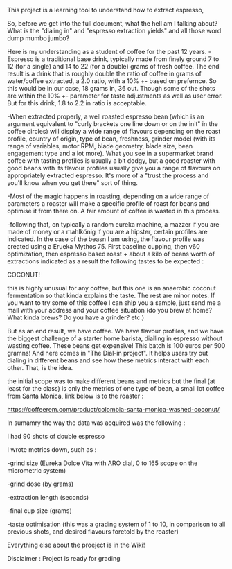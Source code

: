 This project is a learning tool to understand how to extract espresso,

So, before we get into the full document, what the hell am I talking about? What is the "dialing in" and "espresso extraction yields" and all those word dump mumbo jumbo?

Here is my understanding as a student of coffee for the past 12 years. 
-Espresso is a traditional base drink, typically made from finely ground 7 to 12 (for a single) and 14 to 22 (for a double) grams of fresh coffee. The end result is a drink that is roughly double the ratio of coffee in grams of water/coffee extracted, a 2.0 ratio, with a 10% +- based on prefernce. So this would be in our case, 18 grams in, 36 out. Though some of the shots are within the 10% +- parameter for taste adjustments as well as user error. But for this drink, 1.8 to 2.2 in ratio is acceptable.

-When extracted properly, a well roasted espresso bean (which is an argument equivalent to "curly brackets one line down or on the init" in the coffee circles) will display a wide range of flavours depending on the roast profile, country of origin, type of bean, freshness, grinder model (with its range of variables, motor RPM, blade geometry, blade size, bean engagement type and a lot more). What you see in a supermarket brand coffee with tasting profiles is usually a bit dodgy, but a good roaster with good beans with its flavour profiles usually give you a range of flavours on appropriately extracted espresso. It's more of a "trust the process and you'll know when you get there" sort of thing. 

-Most of the magic happens in roasting, depending on a wide range of parameters a roaster will make a specific profile of roast for beans and optimise it from there on. A fair amount of coffee is wasted in this process.

-following that, on typically a random eureka machine, a mazzer if you are made of money or a mahlkönig if you are a hipster, certain profiles are indicated. In the case of the beasn I am using, the flavour profile was created using a Erueka Mythos 75. First baseline cupping, then v60 optimization, then espresso based roast + about a kilo of beans worth of extractions indicated as a result the following tastes to be expected :  

COCONUT!

this is highly unusual for any coffee, but this one is an anaerobic coconut fermentation so that kinda explains the taste. The rest are minor notes. If you want to try some of this coffee I can ship you a sample, just send me a mail with your address and your coffee situation (do you brew at home? What kinda brews? Do you have a grinder? etc.)

But as an end result, we have coffee. We have flavour profiles, and we have the biggest challenge of a starter home barista, diailing in espresso without wasting coffee. These beans get expensive! This batch is 100 euros per 500 gramns! And here comes in "The Dial-in project". It helps users try out dialing in different beans and see how these metrics interact with each other. That, is the idea.

the initial scope was to make different beans and metrics but the final (at least for the class) is only the metrics of one type of bean, a small lot coffee from Santa Monica, link below is to the roaster :

https://coffeerem.com/product/colombia-santa-monica-washed-coconut/

In sumamry the way the data was acquired was the following :

I had 90 shots of double espresso

I wrote metrics down, such as :

-grind size (Eureka Dolce Vita with ARO dial, 0 to 165 scope on the micrometric system)

-grind dose (by grams)

-extraction length (seconds)

-final cup size (grams)

-taste optimisation (this was a grading system of 1 to 10, in comparison to all previous shots, and desired flavours foretold by the roaster)


Everything else about the proeject is in the Wiki!

Disclaimer : Project is ready for grading


